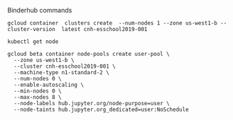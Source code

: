 Binderhub commands

```gcloud container  clusters create  --num-nodes 1 --zone us-west1-b --cluster-version  latest cnh-esschool2019-001```

```kubectl get node```

```
gcloud beta container node-pools create user-pool \
  --zone us-west1-b \
  --cluster cnh-esschool2019-001 \
  --machine-type n1-standard-2 \
  --num-nodes 0 \
  --enable-autoscaling \
  --min-nodes 0 \
  --max-nodes 8 \
  --node-labels hub.jupyter.org/node-purpose=user \
  --node-taints hub.jupyter.org_dedicated=user:NoSchedule
```


